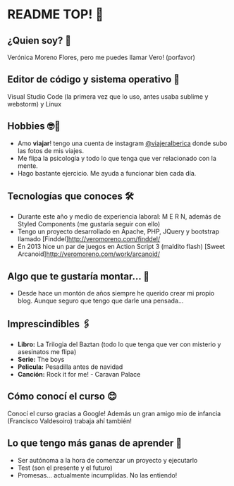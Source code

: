 # README TOP! 🚀

## ¿Quien soy? 📌
Verónica Moreno Flores, pero me puedes llamar Vero! (porfavor)

## Editor de código y sistema operativo 🔧
Visual Studio Code (la primera vez que lo uso, antes usaba sublime y webstorm) y Linux

## Hobbies 🤓🍺
* Amo **viajar**! tengo una cuenta de instagram [@viajeraIberica](https://www.instagram.com/viajeraIberica/) donde subo las fotos de mis viajes.
* Me flipa la psicología y todo lo que tenga que ver relacionado con la mente.
* Hago bastante ejercicio. Me ayuda a funcionar bien cada día.

## Tecnologías que conoces 🛠️
* Durante este año y medio de experiencia laboral: M E R N, además de Styled Components (me gustaría seguir con ello)
* Tengo un proyecto desarrollado en Apache, PHP, JQuery y bootstrap llamado [Finddel]http://veromoreno.com/finddel/
* En 2013 hice un par de juegos en Action Script 3 (maldito flash) [Sweet Arcanoid]http://veromoreno.com/work/arcanoid/

## Algo que te gustaría montar... 🔩
* Desde hace un montón de años siempre he querido crear mi propio blog.
Aunque seguro que tengo que darle una pensada...

## Imprescindibles 🖇️
* **Libro:** La Trilogia del Baztan (todo lo que tenga que ver con misterio y asesinatos me flipa)
* **Serie:** The boys
* **Pelicula:** Pesadilla antes de navidad
* **Canción:** Rock it for me! - Caravan Palace

## Cómo conocí el curso 😊
Conocí el curso gracias a Google!
Además un gran amigo mio de infancia (Francisco Valdesoiro) trabaja ahí también!

## Lo que tengo más ganas de aprender 📖
* Ser autónoma a la hora de comenzar un proyecto y ejecutarlo
* Test (son el presente y el futuro)
* Promesas... actualmente incumplidas. No las entiendo!
